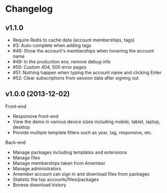 Changelog
=========

## v1.1.0

* Require Redis to cache data (account memberships, tags)
* #3: Auto-complete when adding tags
* #46: Show the account's memberships when hovering the account name
* #49: In the production env, remove debug info
* #50: Custom 404, 500 error pages
* #51: Nothing happen when typing the account name and clicking Enter
* #52: Clear subscriptions from session data after signing out

## v1.0.0 (2013-12-02)

Front-end

* Responsive front-end
* View the demo in various device sizes including mobile, tablet, laptop, desktop
* Provide multiple template filters such as year, tag, responsive, etc.

Back-end

* Manage packages including templates and extensions
* Manage files
* Manage memberships taken from Amember
* Manage administrators
* Amember account can sign in and download files from packages
* Statistic the top accounts/files/packages
* Browse download history
